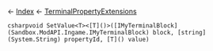← [Index](Api-Index) ← [TerminalPropertyExtensions](Sandbox.ModAPI.Interfaces.TerminalPropertyExtensions)

```csharpvoid SetValue<T><[T]()>([IMyTerminalBlock](Sandbox.ModAPI.Ingame.IMyTerminalBlock) block, [string](System.String) propertyId, [T]() value)```